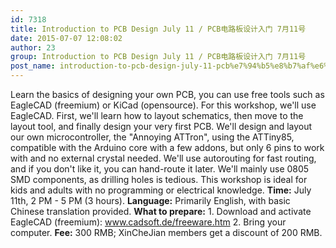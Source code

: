 ```yaml
---
id: 7318
title: Introduction to PCB Design July 11 / PCB电路板设计入门 7月11号
date: 2015-07-07 12:08:02
author: 23
group: Introduction to PCB Design July 11 / PCB电路板设计入门 7月11号
post_name: introduction-to-pcb-design-july-11-pcb%e7%94%b5%e8%b7%af%e6%9d%bf%e8%ae%be%e8%ae%a1%e5%85%a5%e9%97%a8-7%e6%9c%8811%e5%8f%b7
---
```


Learn the basics of designing your own PCB, you can use free tools such as EagleCAD (freemium) or KiCad (opensource). For this workshop, we'll use EagleCAD. First, we'll learn how to layout schematics, then move to the layout tool, and finally design your very first PCB. We'll design and layout our own microcontroller, the "Annoying ATTron", using the ATTiny85, compatible with the Arduino core with a few addons, but only 6 pins to work with and no external crystal needed. We'll use autorouting for fast routing, and if you don't like it, you can hand-route it later. We'll mainly use 0805 SMD components, as drilling holes is tedious. This workshop is ideal for kids and adults with no programming or electrical knowledge. **Time:** July 11th, 2 PM - 5 PM (3 hours). **Language:** Primarily English, with basic Chinese translation provided. **What to prepare:** 1. Download and activate EagleCAD (freemium): www.cadsoft.de/freeware.htm  2. Bring your computer. **Fee:** 300 RMB; XinCheJian members get a discount of 200 RMB.